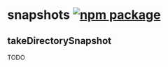 # snapshots [![npm package](https://img.shields.io/npm/v/@jsenv/snapshot.svg?logo=npm&label=package)](https://www.npmjs.com/package/@jsenv/snapshot)

## takeDirectorySnapshot

TODO
